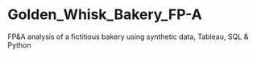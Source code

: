 # Golden_Whisk_Bakery_FP-A
FP&amp;A analysis of a fictitious bakery using synthetic data, Tableau, SQL &amp; Python
